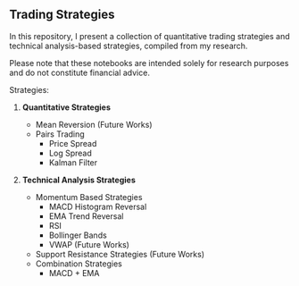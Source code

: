 ## **Trading Strategies**

In this repository, I present a collection of quantitative trading strategies and technical analysis-based strategies, compiled from my research.

Please note that these notebooks are intended solely for research purposes and do not constitute financial advice.

Strategies:
1. **Quantitative Strategies**
    - Mean Reversion (Future Works)
    - Pairs Trading
        - Price Spread
        - Log Spread
        - Kalman Filter

2. **Technical Analysis Strategies**
    - Momentum Based Strategies
        - MACD Histogram Reversal
        - EMA Trend Reversal
        - RSI
        - Bollinger Bands
        - VWAP (Future Works)
    - Support Resistance Strategies (Future Works)
    - Combination Strategies
        - MACD + EMA